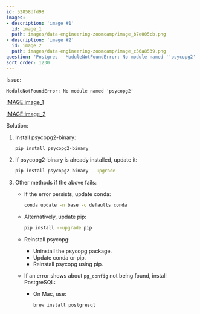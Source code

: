```yaml
---
id: 52858dfd98
images:
- description: 'image #1'
  id: image_1
  path: images/data-engineering-zoomcamp/image_b7e005cb.png
- description: 'image #2'
  id: image_2
  path: images/data-engineering-zoomcamp/image_c56a8539.png
question: 'Postgres - ModuleNotFoundError: No module named ''psycopg2'''
sort_order: 1230
---
```


Issue:

```
ModuleNotFoundError: No module named 'psycopg2'
```

<IMAGE:image_1>

<IMAGE:image_2>

Solution:

1. Install psycopg2-binary:
   
   ```bash
   pip install psycopg2-binary
   ```

2. If psycopg2-binary is already installed, update it:
   
   ```bash
   pip install psycopg2-binary --upgrade
   ```

3. Other methods if the above fails:

   - If the error persists, update conda:
     
     ```bash
     conda update -n base -c defaults conda
     ```

   - Alternatively, update pip:
     
     ```bash
     pip install --upgrade pip
     ```

   - Reinstall psycopg:
     
     - Uninstall the psycopg package.
     - Update conda or pip.
     - Reinstall psycopg using pip.

   - If an error shows about `pg_config` not being found, install PostgreSQL:
     
     - On Mac, use:
       
       ```bash
       brew install postgresql
       ```